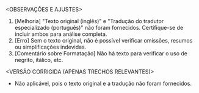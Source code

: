<OBSERVAÇÕES E AJUSTES>
1. [Melhoria] "Texto original (inglês)" e "Tradução do tradutor especializado (português)" não foram fornecidos. Certifique-se de incluir ambos para análise completa.
2. [Erro] Sem o texto original, não é possível verificar omissões, resumos ou simplificações indevidas.
3. [Comentário sobre Formatação] Não há texto para verificar o uso de negrito, itálico, etc.

<VERSÃO CORRIGIDA (APENAS TRECHOS RELEVANTES)>
- Não aplicável, pois o texto original e a tradução não foram fornecidos.